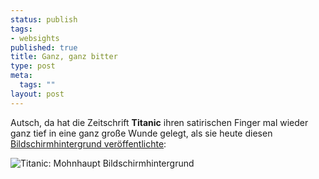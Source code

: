```yaml
--- 
status: publish
tags: 
- websights
published: true
title: Ganz, ganz bitter
type: post
meta: 
  tags: ""
layout: post
---
```

Autsch, da hat die Zeitschrift <strong>Titanic</strong> ihren satirischen Finger mal wieder ganz tief in eine ganz große Wunde gelegt, als sie heute diesen <a href="http://www.titanic-magazin.de/rss.766">Bildschirmhintergrund veröffentlichte</a>:

<img src='http://fredericiana.de/uploads/2007/03/titanic-mohnhaupt.jpg' alt='Titanic: Mohnhaupt Bildschirmhintergrund' />
